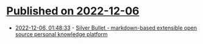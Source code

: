 # [Published on 2022-12-06](index.md)

* [2022-12-06, 01:48:33](https://lobste.rs/s/ttnjme/silver_bullet_markdown_based_extensible) - [Silver Bullet - markdown-based extensible open source personal knowledge platform](https://silverbullet.md/)

